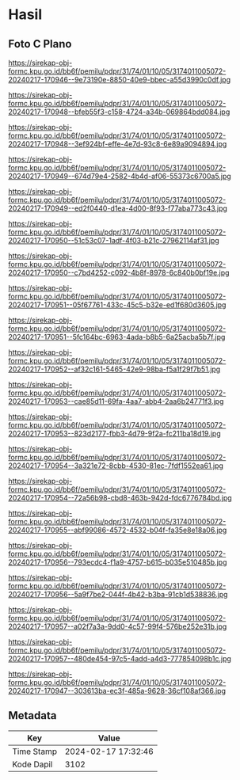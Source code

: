# Hasil

## Foto C Plano

https://sirekap-obj-formc.kpu.go.id/bb6f/pemilu/pdpr/31/74/01/10/05/3174011005072-20240217-170946--9e73190e-8850-40e9-bbec-a55d3990c0df.jpg

https://sirekap-obj-formc.kpu.go.id/bb6f/pemilu/pdpr/31/74/01/10/05/3174011005072-20240217-170948--bfeb55f3-c158-4724-a34b-069864bdd084.jpg

https://sirekap-obj-formc.kpu.go.id/bb6f/pemilu/pdpr/31/74/01/10/05/3174011005072-20240217-170948--3ef924bf-effe-4e7d-93c8-6e89a9094894.jpg

https://sirekap-obj-formc.kpu.go.id/bb6f/pemilu/pdpr/31/74/01/10/05/3174011005072-20240217-170949--674d79e4-2582-4b4d-af06-55373c6700a5.jpg

https://sirekap-obj-formc.kpu.go.id/bb6f/pemilu/pdpr/31/74/01/10/05/3174011005072-20240217-170949--ed2f0440-d1ea-4d00-8f93-f77aba773c43.jpg

https://sirekap-obj-formc.kpu.go.id/bb6f/pemilu/pdpr/31/74/01/10/05/3174011005072-20240217-170950--51c53c07-1adf-4f03-b21c-27962114af31.jpg

https://sirekap-obj-formc.kpu.go.id/bb6f/pemilu/pdpr/31/74/01/10/05/3174011005072-20240217-170950--c7bd4252-c092-4b8f-8978-6c840b0bf19e.jpg

https://sirekap-obj-formc.kpu.go.id/bb6f/pemilu/pdpr/31/74/01/10/05/3174011005072-20240217-170951--05f67761-433c-45c5-b32e-ed1f680d3605.jpg

https://sirekap-obj-formc.kpu.go.id/bb6f/pemilu/pdpr/31/74/01/10/05/3174011005072-20240217-170951--5fc164bc-6963-4ada-b8b5-6a25acba5b7f.jpg

https://sirekap-obj-formc.kpu.go.id/bb6f/pemilu/pdpr/31/74/01/10/05/3174011005072-20240217-170952--af32c161-5465-42e9-98ba-f5a1f29f7b51.jpg

https://sirekap-obj-formc.kpu.go.id/bb6f/pemilu/pdpr/31/74/01/10/05/3174011005072-20240217-170953--cae85d11-69fa-4aa7-abb4-2aa6b24771f3.jpg

https://sirekap-obj-formc.kpu.go.id/bb6f/pemilu/pdpr/31/74/01/10/05/3174011005072-20240217-170953--823d2177-fbb3-4d79-9f2a-fc211ba18d19.jpg

https://sirekap-obj-formc.kpu.go.id/bb6f/pemilu/pdpr/31/74/01/10/05/3174011005072-20240217-170954--3a321e72-8cbb-4530-81ec-7fdf1552ea61.jpg

https://sirekap-obj-formc.kpu.go.id/bb6f/pemilu/pdpr/31/74/01/10/05/3174011005072-20240217-170954--72a56b98-cbd8-463b-942d-fdc6776784bd.jpg

https://sirekap-obj-formc.kpu.go.id/bb6f/pemilu/pdpr/31/74/01/10/05/3174011005072-20240217-170955--abf99086-4572-4532-b04f-fa35e8e18a06.jpg

https://sirekap-obj-formc.kpu.go.id/bb6f/pemilu/pdpr/31/74/01/10/05/3174011005072-20240217-170956--793ecdc4-f1a9-4757-b615-b035e510485b.jpg

https://sirekap-obj-formc.kpu.go.id/bb6f/pemilu/pdpr/31/74/01/10/05/3174011005072-20240217-170956--5a9f7be2-044f-4b42-b3ba-91cb1d538836.jpg

https://sirekap-obj-formc.kpu.go.id/bb6f/pemilu/pdpr/31/74/01/10/05/3174011005072-20240217-170957--a02f7a3a-9dd0-4c57-99f4-576be252e31b.jpg

https://sirekap-obj-formc.kpu.go.id/bb6f/pemilu/pdpr/31/74/01/10/05/3174011005072-20240217-170957--480de454-97c5-4add-a4d3-777854098b1c.jpg

https://sirekap-obj-formc.kpu.go.id/bb6f/pemilu/pdpr/31/74/01/10/05/3174011005072-20240217-170947--303613ba-ec3f-485a-9628-36cf108af366.jpg


## Metadata

| Key        | Value               |
| ---------- | ------------------- |
| Time Stamp | 2024-02-17 17:32:46 |
| Kode Dapil | 3102                |



